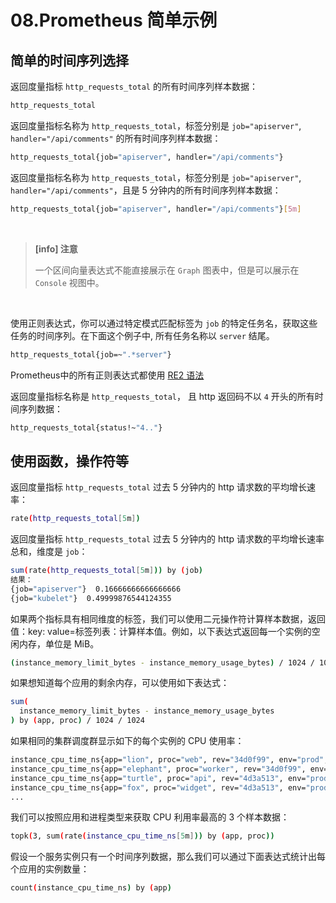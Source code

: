 # 08.Prometheus 简单示例

## 简单的时间序列选择

返回度量指标 `http_requests_total` 的所有时间序列样本数据：

```bash
http_requests_total
```

返回度量指标名称为 `http_requests_total`，标签分别是 `job="apiserver"`, `handler="/api/comments"` 的所有时间序列样本数据：

```bash
http_requests_total{job="apiserver", handler="/api/comments"}
```

返回度量指标名称为 `http_requests_total`，标签分别是 `job="apiserver"`, `handler="/api/comments"`，且是 5 分钟内的所有时间序列样本数据：

```bash
http_requests_total{job="apiserver", handler="/api/comments"}[5m]
```

<br />

> **[info] 注意**
>
> 一个区间向量表达式不能直接展示在 `Graph` 图表中，但是可以展示在 `Console` 视图中。

<br />

使用正则表达式，你可以通过特定模式匹配标签为 `job` 的特定任务名，获取这些任务的时间序列。在下面这个例子中, 所有任务名称以 `server` 结尾。

```bash
http_requests_total{job=~".*server"}
```

Prometheus中的所有正则表达式都使用 [RE2 语法](https://github.com/google/re2/wiki/Syntax)

返回度量指标名称是 `http_requests_total`， 且 http 返回码不以 `4` 开头的所有时间序列数据：

```bash
http_requests_total{status!~"4.."}
```

## 使用函数，操作符等

返回度量指标 `http_requests_total` 过去 5 分钟内的 http 请求数的平均增长速率：

```bash
rate(http_requests_total[5m])
```

返回度量指标 `http_requests_total` 过去 5 分钟内的 http 请求数的平均增长速率总和，维度是 `job`：

```bash
sum(rate(http_requests_total[5m])) by (job)
结果：
{job="apiserver"}  0.16666666666666666
{job="kubelet"}  0.49999876544124355
```

如果两个指标具有相同维度的标签，我们可以使用二元操作符计算样本数据，返回值：key: value=标签列表：计算样本值。例如，以下表达式返回每一个实例的空闲内存，单位是 MiB。

```bash
(instance_memory_limit_bytes - instance_memory_usage_bytes) / 1024 / 1024
```

如果想知道每个应用的剩余内存，可以使用如下表达式：

```bash
sum(
  instance_memory_limit_bytes - instance_memory_usage_bytes
) by (app, proc) / 1024 / 1024
```

如果相同的集群调度群显示如下的每个实例的 CPU 使用率：

```bash
instance_cpu_time_ns{app="lion", proc="web", rev="34d0f99", env="prod", job="cluster-manager"}
instance_cpu_time_ns{app="elephant", proc="worker", rev="34d0f99", env="prod", job="cluster-manager"}
instance_cpu_time_ns{app="turtle", proc="api", rev="4d3a513", env="prod", job="cluster-manager"}
instance_cpu_time_ns{app="fox", proc="widget", rev="4d3a513", env="prod", job="cluster-manager"}
...
```

我们可以按照应用和进程类型来获取 CPU 利用率最高的 3 个样本数据：

```bash
topk(3, sum(rate(instance_cpu_time_ns[5m])) by (app, proc))
```

假设一个服务实例只有一个时间序列数据，那么我们可以通过下面表达式统计出每个应用的实例数量：

```bash
count(instance_cpu_time_ns) by (app)
```








